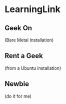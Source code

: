 # LearningLink

## Geek On 
(Bare Metal Installation) 

## Rent a Geek 
(from a Ubuntu installation)

## Newbie
(do it for me)

